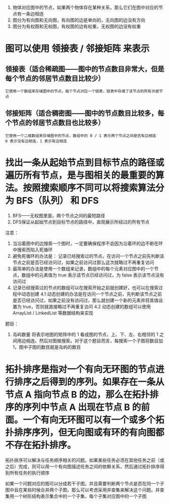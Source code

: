 


1. 物体对应图中的节点，如果两个物体存在某种关系，那么它们在图中对应的节点有一条边相连
2. 图分为有向图和无向图，有向图的边是单向的，无向图的边没有方向
3. 图分为有权图和无权图，有权图的边有权重，无权图的边没有权重

# 图可以使用 领接表 / 邻接矩阵 来表示
## 领接表（适合稀疏图——图中的节点数目非常大，但是每个节点的邻居节点数目比较少）
    它使用一个数组来存储图中的节点，每个节点对应一个链表，链表中存储了该节点的所有邻居节点
## 邻接矩阵（适合稠密图——图中的节点数目比较多，每个节点的邻居节点数目也比较多）
    它使用一个二维数组来存储图中的节点，数组中的 0 / 1 表示两个节点之间是否有边相连
    0 表示没有边相连，1 表示有边相连



# 找出一条从起始节点到目标节点的路径或遍历所有节点，是与图相关的最重要的算法。按照搜索顺序不同可以将搜索算法分为 BFS（队列） 和 DFS


1. BFS——无权图里面，两个节点之间的最短路径
2. DFS保证从起始节点到目标节点的路径中，直观展示所经过的所有节点



注意：
1. 当沿着图中的边搜索一个图时，一定要确保程序不会因为沿着环的边不断在环中搜索而陷入死循环
2. 避免死循环的办法是：
    记录已经搜索过的节点，在访问一个节点之前先判断该节点之前是否已经访问过，如果之前访问过那么这次就略过不再重复访问
3. 最简单的办法是使用一个数组来记录，数组中的每个元素对应图中的一个节点，数组中的元素值为 true 表示该节点已经访问过，为 false 表示该节点没有访问过
4. 记录已经搜索过的节点的数组可以在搜索开始之前就创建好，也可以在搜索过程中动态创建
    4.1 动态创建的办法是在访问一个节点之前，先判断该节点之前是否已经访问过，如果之前没有访问过，那么就创建一个新的元素并将其值设置为 true，否则就直接略过不再重复访问
    4.2 动态创建的数组可以使用 ArrayList / LinkedList 等数据结构来实现







题目：
1. 岛屿数量
    将表示地图的矩阵中的 1 看成图的节点，上、下、左、右相邻的 1 之间用边相连。然后对图做搜索。对于这个题目而言，每搜索一个子图将数目加 1，图中子图的数目就是岛屿的数目





# 拓扑排序是指对一个有向无环图的节点进行排序之后得到的序列。如果存在一条从节点 A 指向节点 B 的边，那么在拓扑排序的序列中节点 A 出现在节点 B 的前面。一个有向无环图可以有一个或多个拓扑排序序列，但无向图或有环的有向图都不存在拓扑排序。 
拓扑排序可以解决与任务顺序相关的问题。如果某些任务必须在其他任务之前（或之后）完成，则可以用一个有向图描述任务之间的依赖关系，然后通过拓扑排序得到所有任务的执行顺序




如果一个问题对应的图可以分成若干子图，并且需要判断两个节点是否在同一个子图中且在某些时候合并两个子图，那么可以考虑采用并查集来解决这个问题。并查集用一个树形结构表示集合中的一个子集，每个子集对应图中的一个子图